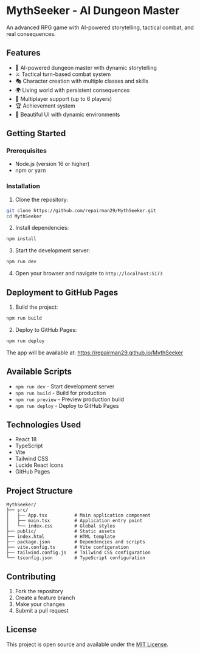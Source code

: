# MythSeeker - AI Dungeon Master

An advanced RPG game with AI-powered storytelling, tactical combat, and real consequences.

## Features

- 🤖 AI-powered dungeon master with dynamic storytelling
- ⚔️ Tactical turn-based combat system
- 🎭 Character creation with multiple classes and skills
- 🌍 Living world with persistent consequences
- 👥 Multiplayer support (up to 6 players)
- 🏆 Achievement system
- 🎨 Beautiful UI with dynamic environments

## Getting Started

### Prerequisites

- Node.js (version 16 or higher)
- npm or yarn

### Installation

1. Clone the repository:
```bash
git clone https://github.com/repairman29/MythSeeker.git
cd MythSeeker
```

2. Install dependencies:
```bash
npm install
```

3. Start the development server:
```bash
npm run dev
```

4. Open your browser and navigate to `http://localhost:5173`

## Deployment to GitHub Pages

1. Build the project:
```bash
npm run build
```

2. Deploy to GitHub Pages:
```bash
npm run deploy
```

The app will be available at: https://repairman29.github.io/MythSeeker

## Available Scripts

- `npm run dev` - Start development server
- `npm run build` - Build for production
- `npm run preview` - Preview production build
- `npm run deploy` - Deploy to GitHub Pages

## Technologies Used

- React 18
- TypeScript
- Vite
- Tailwind CSS
- Lucide React Icons
- GitHub Pages

## Project Structure

```
MythSeeker/
├── src/
│   ├── App.tsx          # Main application component
│   ├── main.tsx         # Application entry point
│   └── index.css        # Global styles
├── public/              # Static assets
├── index.html           # HTML template
├── package.json         # Dependencies and scripts
├── vite.config.ts       # Vite configuration
├── tailwind.config.js   # Tailwind CSS configuration
└── tsconfig.json        # TypeScript configuration
```

## Contributing

1. Fork the repository
2. Create a feature branch
3. Make your changes
4. Submit a pull request

## License

This project is open source and available under the [MIT License](LICENSE). 
